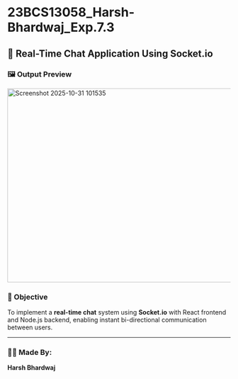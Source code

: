 # 23BCS13058_Harsh-Bhardwaj_Exp.7.3

## 💬 Real-Time Chat Application Using Socket.io

### 🖼️ Output Preview
<img width="864" height="438" alt="Screenshot 2025-10-31 101535" src="https://github.com/user-attachments/assets/69f12038-9f55-4919-9a64-4142afd0e280" />

### 🧠 Objective
To implement a **real-time chat** system using **Socket.io** with React frontend and Node.js backend, enabling instant bi-directional communication between users.

---

### 👨‍💻 Made By:
**Harsh Bhardwaj**
